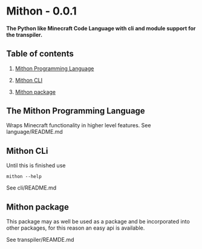 # Mithon - 0.0.1

#### The Python like Minecraft Code Language with cli and module support for the transpiler.

## Table of contents
1. [Mithon Programming Language](#language)

2. [Mithon CLI](#cli)

3. [Mithon package](#module)


## The Mithon Programming Language <a name="language"></a>
Wraps Minecraft functionality in higher level features. See language/README.md


## Mithon CLi <a name="cli"></a>
Until this is finished use 
```
mithon --help
```
See cli/README.md 


## Mithon package <a name="module"></a>
This package may as well be used as a package and be incorporated into other packages, for this reason an easy api is available.

See transpiler/REAMDE.md